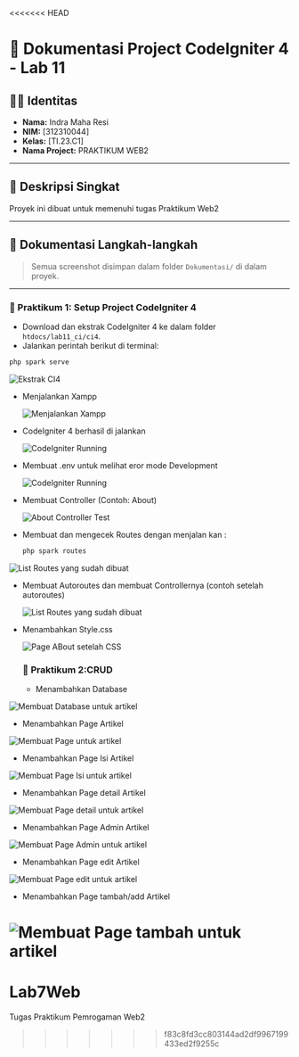 <<<<<<< HEAD
# 📘 Dokumentasi Project CodeIgniter 4 - Lab 11

## 🙋‍♂️ Identitas

- **Nama:** Indra Maha Resi  
- **NIM:** [312310044]  
- **Kelas:** [TI.23.C1]  
- **Nama Project:** PRAKTIKUM WEB2 

---

## 📁 Deskripsi Singkat

Proyek ini dibuat untuk  memenuhi tugas Praktikum Web2

---

## 📸 Dokumentasi Langkah-langkah

> Semua screenshot disimpan dalam folder `Dokumentasi/` di dalam proyek.

---

### 🧱 Praktikum 1: Setup Project CodeIgniter 4

- Download dan ekstrak CodeIgniter 4 ke dalam folder `htdocs/lab11_ci/ci4`.
- Jalankan perintah berikut di terminal:

```bash
php spark serve
```
![Ekstrak CI4](Dokumentasi/codeigniter4.png)


- Menjalankan Xampp
  
  ![Menjalankan Xampp](Dokumentasi/xampp.png)

- CodeIgniter 4 berhasil di jalankan

  ![CodeIgniter Running](Dokumentasi/wellcome-page.png)

- Membuat .env untuk melihat eror mode Development

  ![CodeIgniter Running](Dokumentasi/eror-page.png)

- Membuat Controller (Contoh: About)

   ![About Controller Test](Dokumentasi/about-page.png)

- Membuat dan mengecek Routes
  dengan menjalan kan :
  ```bash
  php spark routes
  ```
 ![List Routes yang sudah dibuat ](Dokumentasi/Routes.png)
 
- Membuat Autoroutes dan membuat Controllernya (contoh setelah autoroutes)

  ![List Routes yang sudah dibuat ](Dokumentasi/tos-page.png)
  
- Menambahkan Style.css

  ![Page ABout setelah CSS ](Dokumentasi/about-css.png)


  ### 🧱 Praktikum 2:CRUD

  - Menambahkan Database

![Membuat Database untuk artikel ](Dokumentasi/database.png)

- Menambahkan Page Artikel

![Membuat Page untuk artikel ](Dokumentasi/page-artikel.png)

- Menambahkan Page Isi Artikel

![Membuat Page Isi untuk artikel ](Dokumentasi/page-isi-artikel.png)

- Menambahkan Page detail Artikel

![Membuat Page detail untuk artikel ](Dokumentasi/page-detail-artikel.png)

- Menambahkan Page Admin Artikel

![Membuat Page Admin untuk artikel ](Dokumentasi/page-admin-artikel.png)

- Menambahkan Page edit Artikel

![Membuat Page edit untuk artikel ](Dokumentasi/page-edit-artikel.png)

- Menambahkan Page tambah/add Artikel

![Membuat Page tambah untuk artikel ](Dokumentasi/tambah-artikel.png)
=======
# Lab7Web
Tugas Praktikum Pemrogaman Web2 
>>>>>>> f83c8fd3cc803144ad2df9967199433ed2f9255c
